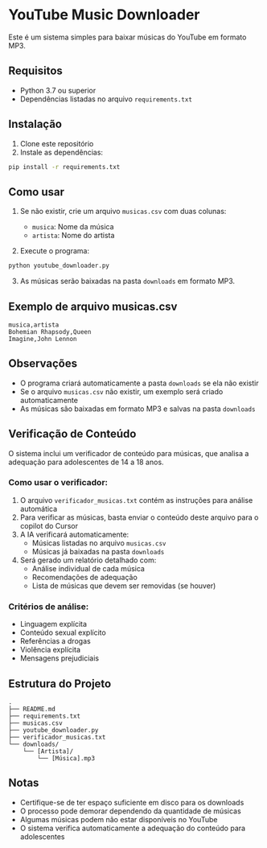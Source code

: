 # YouTube Music Downloader

Este é um sistema simples para baixar músicas do YouTube em formato MP3.

## Requisitos

- Python 3.7 ou superior
- Dependências listadas no arquivo `requirements.txt`

## Instalação

1. Clone este repositório
2. Instale as dependências:
```bash
pip install -r requirements.txt
```

## Como usar

1. Se não existir, crie um arquivo `musicas.csv` com duas colunas:
   - `musica`: Nome da música
   - `artista`: Nome do artista

2. Execute o programa:
```bash
python youtube_downloader.py
```

3. As músicas serão baixadas na pasta `downloads` em formato MP3.

## Exemplo de arquivo musicas.csv

```csv
musica,artista
Bohemian Rhapsody,Queen
Imagine,John Lennon
```

## Observações

- O programa criará automaticamente a pasta `downloads` se ela não existir
- Se o arquivo `musicas.csv` não existir, um exemplo será criado automaticamente
- As músicas são baixadas em formato MP3 e salvas na pasta `downloads`

## Verificação de Conteúdo

O sistema inclui um verificador de conteúdo para músicas, que analisa a adequação para adolescentes de 14 a 18 anos.

### Como usar o verificador:

1. O arquivo `verificador_musicas.txt` contém as instruções para análise automática
2. Para verificar as músicas, basta enviar o conteúdo deste arquivo para o copilot do Cursor
3. A IA verificará automaticamente:
   - Músicas listadas no arquivo `musicas.csv`
   - Músicas já baixadas na pasta `downloads`
4. Será gerado um relatório detalhado com:
   - Análise individual de cada música
   - Recomendações de adequação
   - Lista de músicas que devem ser removidas (se houver)

### Critérios de análise:
- Linguagem explícita
- Conteúdo sexual explícito
- Referências a drogas
- Violência explícita
- Mensagens prejudiciais

## Estrutura do Projeto

```
.
├── README.md
├── requirements.txt
├── musicas.csv
├── youtube_downloader.py
├── verificador_musicas.txt
└── downloads/
    └── [Artista]/
        └── [Música].mp3
```

## Notas

- Certifique-se de ter espaço suficiente em disco para os downloads
- O processo pode demorar dependendo da quantidade de músicas
- Algumas músicas podem não estar disponíveis no YouTube
- O sistema verifica automaticamente a adequação do conteúdo para adolescentes 